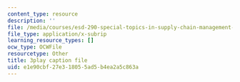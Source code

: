 ```yaml
---
content_type: resource
description: ''
file: /media/courses/esd-290-special-topics-in-supply-chain-management-spring-2005/e1e90cbf27e318055ad5b4ea2a5c863a_IqmrNUoiy7g.srt
file_type: application/x-subrip
learning_resource_types: []
ocw_type: OCWFile
resourcetype: Other
title: 3play caption file
uid: e1e90cbf-27e3-1805-5ad5-b4ea2a5c863a
---
```

